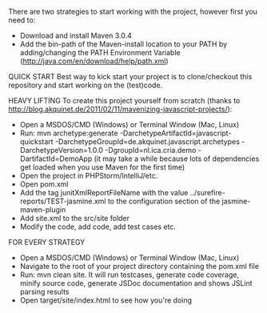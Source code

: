 There are two strategies to start working with the project, however first you need to:
- Download and install Maven 3.0.4
- Add the bin-path of the Maven-install location to your PATH by adding/changing the PATH Environment Variable (http://java.com/en/download/help/path.xml)

QUICK START
Best way to kick start your project is to clone/checkout this repository and start working on the (test)code.

HEAVY LIFTING
To create this project yourself from scratch (thanks to http://blog.akquinet.de/2011/02/11/mavenizing-javascript-projects/):
- Open a MSDOS/CMD (Windows) or Terminal Window (Mac, Linux)
- Run: mvn archetype:generate -DarchetypeArtifactId=javascript-quickstart -DarchetypeGroupId=de.akquinet.javascript.archetypes -DarchetypeVersion=1.0.0 -DgroupId=nl.ica.cria.demo -DartifactId=DemoApp (it may take a while because lots of dependencies get loaded when you use Maven for the first time)
- Open the project in PHPStorm/IntelliJ/etc.
- Open pom.xml
- Add the tag junitXmlReportFileName with the value ../surefire-reports/TEST-jasmine.xml to the configuration section of the jasmine-maven-plugin
- Add site.xml to the src/site folder
- Modify the code, add code, add test cases etc.

FOR EVERY STRATEGY
- Open a MSDOS/CMD (Windows) or Terminal Window (Mac, Linux)
- Navigate to the root of your project directory containing the pom.xml file
- Run: mvn clean site. It will run testcases, generate code coverage, minify source code, generate JSDoc documentation and shows JSLint parsing results
- Open target/site/index.html to see how you're doing